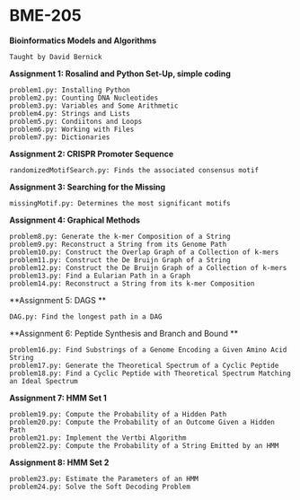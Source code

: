 # BME-205
**Bioinformatics Models and Algorithms**

	Taught by David Bernick 

**Assignment 1: Rosalind and Python Set-Up, simple coding**

	problem1.py: Installing Python
	problem2.py: Counting DNA Nucleotides
	problem3.py: Variables and Some Arithmetic
	problem4.py: Strings and Lists
	problem5.py: Condiitons and Loops
	problem6.py: Working with Files
	problem7.py: Dictionaries
  
**Assignment 2: CRISPR Promoter Sequence**
	
	randomizedMotifSearch.py: Finds the associated consensus motif 

**Assignment 3: Searching for the Missing**
	
	missingMotif.py: Determines the most significant motifs

**Assignment 4: Graphical Methods**
	
	problem8.py: Generate the k-mer Composition of a String 
	problem9.py: Reconstruct a String from its Genome Path 
	problem10.py: Construct the Overlap Graph of a Collection of k-mers
	problem11.py: Construct the De Bruijn Graph of a String 
	problem12.py: Construct the De Bruijn Graph of a Collection of k-mers 
	problem13.py: Find a Eularian Path in a Graph
	problem14.py: Reconstruct a String from its k-mer Composition 

**Assignment 5: DAGS **
	
	DAG.py: Find the longest path in a DAG

**Assignment 6: Peptide Synthesis and Branch and Bound **
	
	problem16.py: Find Substrings of a Genome Encoding a Given Amino Acid String 
	problem17.py: Generate the Theoretical Spectrum of a Cyclic Peptide 
	problem18.py: Find a Cyclic Peptide with Theoretical Spectrum Matching an Ideal Spectrum

**Assignment 7: HMM Set 1**
	
	problem19.py: Compute the Probability of a Hidden Path
	problem20.py: Compute the Probability of an Outcome Given a Hidden Path 
	problem21.py: Implement the Vertbi Algorithm 
	problem22.py: Compute the Probability of a String Emitted by an HMM 

**Assignment 8: HMM Set 2**
  
	problem23.py: Estimate the Parameters of an HMM
	problem24.py: Solve the Soft Decoding Problem
